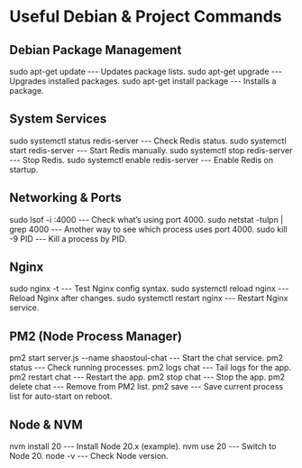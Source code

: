 # Useful Debian & Project Commands

## Debian Package Management
sudo apt-get update --- Updates package lists.
sudo apt-get upgrade --- Upgrades installed packages.
sudo apt-get install package --- Installs a package.

## System Services
sudo systemctl status redis-server --- Check Redis status.
sudo systemctl start redis-server --- Start Redis manually.
sudo systemctl stop redis-server --- Stop Redis.
sudo systemctl enable redis-server --- Enable Redis on startup.

## Networking & Ports
sudo lsof -i :4000 --- Check what’s using port 4000.
sudo netstat -tulpn | grep 4000 --- Another way to see which process uses port 4000.
sudo kill -9 PID --- Kill a process by PID.

## Nginx
sudo nginx -t --- Test Nginx config syntax.
sudo systemctl reload nginx --- Reload Nginx after changes.
sudo systemctl restart nginx --- Restart Nginx service.

## PM2 (Node Process Manager)
pm2 start server.js --name shaostoul-chat --- Start the chat service.
pm2 status --- Check running processes.
pm2 logs chat --- Tail logs for the app.
pm2 restart chat --- Restart the app.
pm2 stop chat --- Stop the app.
pm2 delete chat --- Remove from PM2 list.
pm2 save --- Save current process list for auto-start on reboot.

## Node & NVM
nvm install 20 --- Install Node 20.x (example).
nvm use 20 --- Switch to Node 20.
node -v --- Check Node version.